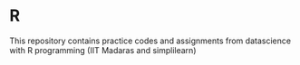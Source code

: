 # R
This repository contains practice codes and assignments from  datascience with R programming  (IIT Madaras and simplilearn)
